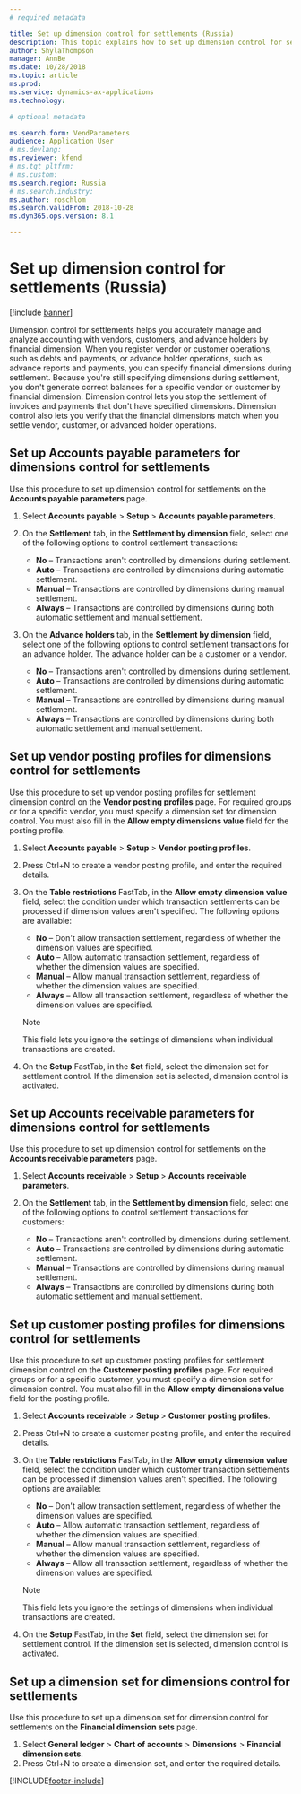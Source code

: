 ```yaml
---
# required metadata

title: Set up dimension control for settlements (Russia)
description: This topic explains how to set up dimension control for settlements in Russia.
author: ShylaThompson
manager: AnnBe
ms.date: 10/28/2018
ms.topic: article
ms.prod: 
ms.service: dynamics-ax-applications
ms.technology: 

# optional metadata

ms.search.form: VendParameters 
audience: Application User
# ms.devlang: 
ms.reviewer: kfend
# ms.tgt_pltfrm: 
# ms.custom: 
ms.search.region: Russia
# ms.search.industry: 
ms.author: roschlom
ms.search.validFrom: 2018-10-28
ms.dyn365.ops.version: 8.1

---
```


# Set up dimension control for settlements (Russia)
[!include [banner](../includes/banner.md)]

Dimension control for settlements helps you accurately manage and analyze accounting with vendors, customers, and advance holders by financial dimension. When you register vendor or customer operations, such as debts and payments, or advance holder operations, such as advance reports and payments, you can specify financial dimensions during settlement. Because you're still specifying dimensions during settlement, you don't generate correct balances for a specific vendor or customer by financial dimension. Dimension control lets you stop the settlement of invoices and payments that don't have specified dimensions. Dimension control also lets you verify that the financial dimensions match when you settle vendor, customer, or advanced holder operations.

## Set up Accounts payable parameters for dimensions control for settlements
Use this procedure to set up dimension control for settlements on the **Accounts payable parameters** page.

1. Select **Accounts payable** \> **Setup** \> **Accounts payable parameters**.
2. On the **Settlement** tab, in the **Settlement by dimension** field, select one of the following options to control settlement transactions:

    - **No** – Transactions aren't controlled by dimensions during settlement.
    - **Auto** – Transactions are controlled by dimensions during automatic settlement.
    - **Manual** – Transactions are controlled by dimensions during manual settlement.
    - **Always** – Transactions are controlled by dimensions during both automatic settlement and manual settlement.

3. On the **Advance holders** tab, in the **Settlement by dimension** field, select one of the following options to control settlement transactions for an advance holder. The advance holder can be a customer or a vendor.

    - **No** – Transactions aren't controlled by dimensions during settlement.
    - **Auto** – Transactions are controlled by dimensions during automatic settlement.
    - **Manual** – Transactions are controlled by dimensions during manual settlement.
    - **Always** – Transactions are controlled by dimensions during both automatic settlement and manual settlement.

## Set up vendor posting profiles for dimensions control for settlements
Use this procedure to set up vendor posting profiles for settlement dimension control on the **Vendor posting profiles** page. For required groups or for a specific vendor, you must specify a dimension set for dimension control. You must also fill in the **Allow empty dimensions value** field for the posting profile.

1. Select **Accounts payable** \> **Setup** \> **Vendor posting profiles**.
2. Press Ctrl+N to create a vendor posting profile, and enter the required details.
3. On the **Table restrictions** FastTab, in the **Allow empty dimension value** field, select the condition under which transaction settlements can be processed if dimension values aren't specified. The following options are available:

    - **No** – Don't allow transaction settlement, regardless of whether the dimension values are specified.
    - **Auto** – Allow automatic transaction settlement, regardless of whether the dimension values are specified.
    - **Manual** – Allow manual transaction settlement, regardless of whether the dimension values are specified.
    - **Always** – Allow all transaction settlement, regardless of whether the dimension values are specified.

    > [!NOTE]
    > This field lets you ignore the settings of dimensions when individual transactions are created.

4. On the **Setup** FastTab, in the **Set** field, select the dimension set for settlement control. If the dimension set is selected, dimension control is activated.

## Set up Accounts receivable parameters for dimensions control for settlements
Use this procedure to set up dimension control for settlements on the **Accounts receivable parameters** page.

1. Select **Accounts receivable** \> **Setup** \> **Accounts receivable parameters**.
2. On the **Settlement** tab, in the **Settlement by dimension** field, select one of the following options to control settlement transactions for customers:

    - **No** – Transactions aren't controlled by dimensions during settlement.
    - **Auto** – Transactions are controlled by dimensions during automatic settlement.
    - **Manual** – Transactions are controlled by dimensions during manual settlement.
    - **Always** – Transactions are controlled by dimensions during both automatic settlement and manual settlement.

## Set up customer posting profiles for dimensions control for settlements
Use this procedure to set up customer posting profiles for settlement dimension control on the **Customer posting profiles** page. For required groups or for a specific customer, you must specify a dimension set for dimension control. You must also fill in the **Allow empty dimensions value** field for the posting profile.

1. Select **Accounts receivable** \> **Setup** \> **Customer posting profiles**.
2. Press Ctrl+N to create a customer posting profile, and enter the required details.
3. On the **Table restrictions** FastTab, in the **Allow empty dimension value** field, select the condition under which customer transaction settlements can be processed if dimension values aren't specified. The following options are available:

    - **No** – Don't allow transaction settlement, regardless of whether the dimension values are specified.
    - **Auto** – Allow automatic transaction settlement, regardless of whether the dimension values are specified.
    - **Manual** – Allow manual transaction settlement, regardless of whether the dimension values are specified.
    - **Always** – Allow all transaction settlement, regardless of whether the dimension values are specified.

    > [!NOTE]
    > This field lets you ignore the settings of dimensions when individual transactions are created.

4. On the **Setup** FastTab, in the **Set** field, select the dimension set for settlement control. If the dimension set is selected, dimension control is activated.

## Set up a dimension set for dimensions control for settlements
Use this procedure to set up a dimension set for dimension control for settlements on the **Financial dimension sets** page.

1. Select **General ledger** \> **Chart of accounts** \> **Dimensions** \> **Financial dimension sets**.
2. Press Ctrl+N to create a dimension set, and enter the required details.


[!INCLUDE[footer-include](../../includes/footer-banner.md)]